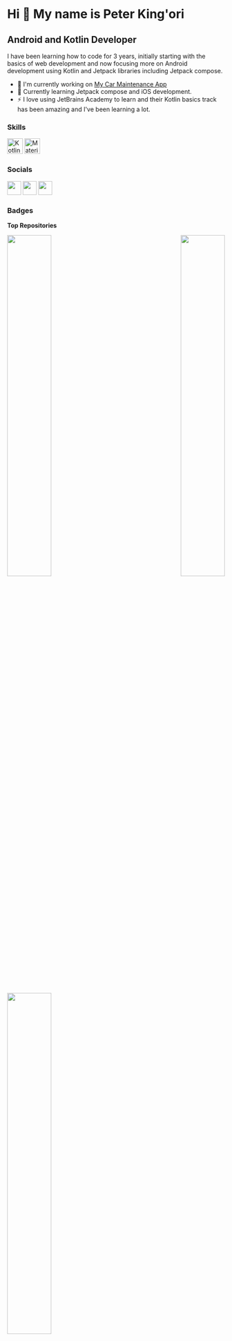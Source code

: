 Hi 👋 My name is Peter King'ori
===============================

Android and Kotlin Developer
----------------------------

I have been learning how to code for 3 years, initially starting with the basics of web development and now focusing more on Android development using Kotlin and Jetpack libraries including Jetpack compose.

* 🚀  I'm currently working on [My Car Maintenance App](http://github.com/PeterKingori/My-Car-Maintenance)
* 🧠  Currently learning Jetpack compose and iOS development.
* ⚡  I love using JetBrains Academy to learn and their Kotlin basics track has been amazing and I've been learning a lot.

### Skills

<p align="left">
<a href="https://kotlinlang.org/" target="_blank" rel="noreferrer"><img src="https://raw.githubusercontent.com/danielcranney/readme-generator/main/public/icons/skills/kotlin-colored.svg" width="36" height="36" alt="Kotlin" /></a>
<a href="https://m2.material.io/" target="_blank" rel="noreferrer"><img src="https://upload.wikimedia.org/wikipedia/commons/c/c7/Google_Material_Design_Logo.svg" width="36" height="36" alt="Material UI" /></a>
</p>

### Socials

<p align="left"> <a href="https://www.github.com/PeterKingori" target="_blank" rel="noreferrer"><img src="https://raw.githubusercontent.com/danielcranney/readme-generator/main/public/icons/socials/github.svg" width="32" height="32" /></a> <a href="https://www.linkedin.com/in/peter-king-ori-ndegwa" target="_blank" rel="noreferrer"><img src="https://raw.githubusercontent.com/danielcranney/readme-generator/main/public/icons/socials/linkedin.svg" width="32" height="32" /></a> <a href="https://www.twitter.com/PKNdegwa" target="_blank" rel="noreferrer"><img src="https://raw.githubusercontent.com/danielcranney/readme-generator/main/public/icons/socials/twitter.svg" width="32" height="32" /></a></p>

### Badges

<b>Top Repositories</b>

<div width="100%" align="center"><a href="https://github.com/PeterKingori/My-Car-Maintenance" align="left"><img align="left" width="45%" src="https://github-readme-stats.vercel.app/api/pin/?username=PeterKingori&repo=My-Car-Maintenance&title_color=0891b2&text_color=ffffff&icon_color=0891b2&bg_color=1c1917&hide_border=true&locale=en" /></a><a href="https://github.com/PeterKingori/DrawThisOrThat" align="right"><img align="right" width="45%" src="https://github-readme-stats.vercel.app/api/pin/?username=PeterKingori&repo=DrawThisOrThat&title_color=0891b2&text_color=ffffff&icon_color=0891b2&bg_color=1c1917&hide_border=true&locale=en" /></a></div><br /><br /><br /><br /><br /><br /><br />

<br /><br /><br /><br /><br />

<div width="100%" align="center"><a href="https://github.com/PeterKingori/NewsApp" align="left"><img align="left" width="45%" src="https://github-readme-stats.vercel.app/api/pin/?username=PeterKingori&repo=NewsApp&title_color=0891b2&text_color=ffffff&icon_color=0891b2&bg_color=1c1917&hide_border=true&locale=en" /></a></div>
